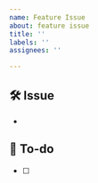 ```yaml
---
name: Feature Issue
about: feature issue
title: ''
labels: ''
assignees: ''

---
```


## 🛠 Issue
- 

## 📝 To-do
- [ ]
